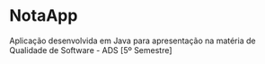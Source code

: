 # NotaApp
Aplicação desenvolvida em Java para apresentação na matéria de Qualidade de Software - ADS [5º Semestre]
